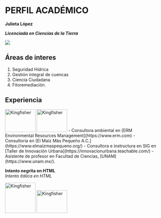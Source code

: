 # PERFIL ACADÉMICO

**Julieta López**

***Licenciada en Ciencias de la Tierra***

![](kingfisher.jpg)

## Áreas de interes  
1. Seguridad Hídrica
2. Gestión integral de cuencas
3. Ciencia Ciudadana
4. Fitoremediación.

## Experiencia
<img src="https://www.erm.com/contentassets/5db737464e734daba2c2c49b85cf7045/erm-logo.jpg" alt="Kingfisher" width="100" height="75" />
<img src="https://www.erm.com/contentassets/5db737464e734daba2c2c49b85cf7045/erm-logo.jpg" alt="Kingfisher" width="100" height="75" />
- Consultora ambiental en [ERM Environmental Resources Management](https://www.erm.com)
- Consultoria en [El Maíz Más Pequeño A.C.](https://www.elmaizmaspequeno.org/)
- Consultora e instructura en SIG en [Taller de Innovación Urbana](https://innovacionurbana.teachable.com/)
- Asistente de profesor en Facultad de Ciencias, [UNAM](https://www.unam.mx/).

<strong>Intento negrita en HTML</strong>  
<em>Intento itálica en HTML</em>

<img src="kingfisher.jpg" alt="Kingfisher" width="100" height="100" /> <img src="kingfisher.jpg" alt="Kingfisher" width="100" height="75" />
